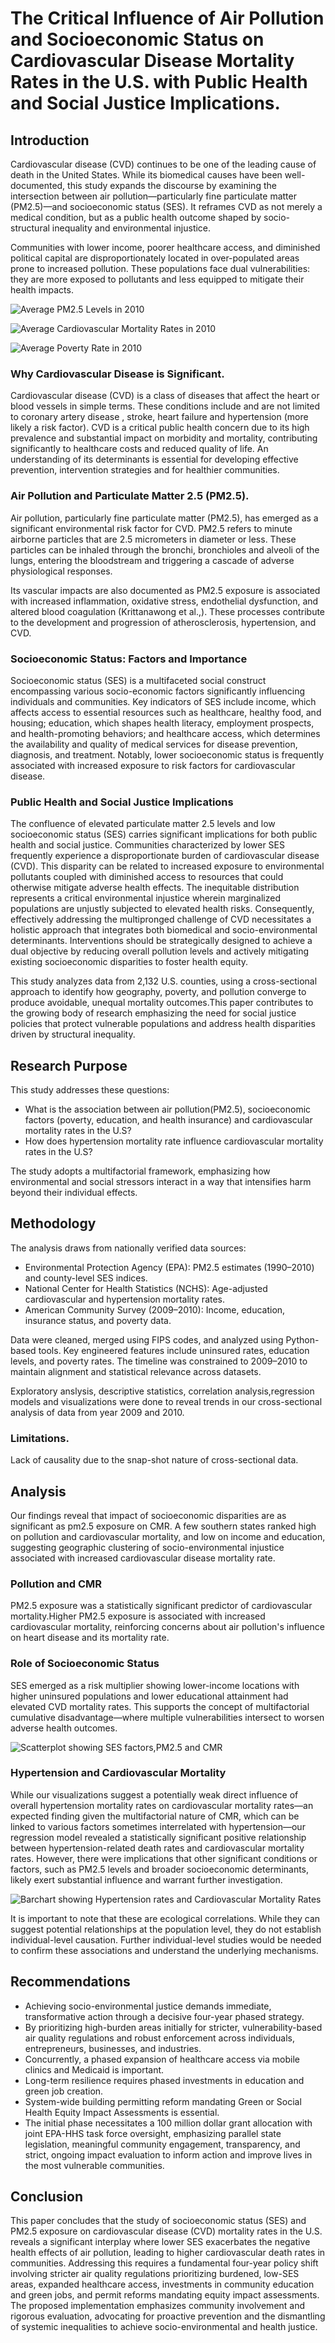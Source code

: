 # The Critical Influence of Air Pollution and Socioeconomic Status on Cardiovascular Disease Mortality Rates in the U.S. with Public Health and Social Justice Implications.

## Introduction

Cardiovascular disease (CVD) continues to be one of the leading cause of death in the United States. While its biomedical causes have been well-documented, this study expands the discourse by examining the intersection between air pollution—particularly fine particulate matter (PM2.5)—and socioeconomic status (SES). It reframes CVD as not merely a medical condition, but as a public health outcome shaped by socio-structural inequality and environmental injustice.

Communities with lower income, poorer healthcare access, and diminished political capital are disproportionately located in over-populated areas prone to increased pollution. These populations face dual vulnerabilities: they are more exposed to pollutants and less equipped to mitigate their health impacts.

![Average PM2.5 Levels in 2010](https://github.com/Bayowar/Bayowar.github.io/raw/main/researchpaperdata2_0_0/output_103_0.png)

![Average Cardiovascular Mortality Rates in 2010](https://github.com/Bayowar/Bayowar.github.io/raw/main/researchpaperdata2_0_0/output_103_1.png)

![Average Poverty Rate in 2010](https://github.com/Bayowar/Bayowar.github.io/raw/main/researchpaperdata2_0_0/output_103_2.png)

### Why Cardiovascular Disease is Significant.

Cardiovascular disease (CVD) is a class of diseases that affect the heart or blood vessels in simple terms. These conditions include and are not limited to coronary artery disease , stroke, heart failure and hypertension (more likely a risk factor). CVD is a critical public health concern due to its high prevalence and substantial impact on morbidity and mortality, contributing significantly to healthcare costs and reduced quality of life. An understanding of its determinants is essential for developing effective prevention, intervention strategies and for healthier communities.

### Air Pollution and Particulate Matter 2.5 (PM2.5).

Air pollution, particularly fine particulate matter (PM2.5), has emerged as a significant environmental risk factor for CVD. PM2.5 refers to minute airborne particles that are 2.5 micrometers in diameter or less. These particles can be inhaled through the bronchi, bronchioles and alveoli of the lungs, entering the bloodstream and triggering a cascade of adverse physiological responses.

Its vascular impacts are also documented as PM2.5 exposure is associated with increased inflammation, oxidative stress, endothelial dysfunction, and altered blood coagulation (Krittanawong et al.,). These processes contribute to the development and progression of atherosclerosis, hypertension, and CVD.

### Socioeconomic Status: Factors and Importance

Socioeconomic status (SES) is a multifaceted social construct encompassing various socio-economic factors significantly influencing individuals and communities. Key indicators of SES include income, which affects access to essential resources such as healthcare, healthy food, and housing; education, which shapes health literacy, employment prospects, and health-promoting behaviors; and healthcare access, which determines the availability and quality of medical services for disease prevention, diagnosis, and treatment. Notably, lower socioeconomic status is frequently associated with increased exposure to risk factors for cardiovascular disease.

### Public Health and Social Justice Implications

The confluence of elevated particulate matter 2.5 levels and low socioeconomic status (SES) carries significant implications for both public health and social justice. Communities characterized by lower SES frequently experience a disproportionate burden of cardiovascular disease (CVD). This disparity can be related to increased exposure to environmental pollutants coupled with diminished access to resources that could otherwise mitigate adverse health effects. The inequitable distribution represents a critical environmental injustice wherein marginalized populations are unjustly subjected to elevated health risks. Consequently, effectively addressing the multipronged challenge of CVD necessitates a holistic approach that integrates both biomedical and socio-environmental determinants. Interventions should be strategically designed to achieve a dual objective by reducing overall pollution levels and actively mitigating existing socioeconomic disparities to foster health equity.

This study analyzes data from 2,132 U.S. counties, using a cross-sectional approach to identify how geography, poverty, and pollution converge to produce avoidable, unequal mortality outcomes.This paper contributes to the growing body of research emphasizing the need for social justice policies that protect vulnerable populations and address health disparities driven by structural inequality.

## Research Purpose

This study addresses these questions:

* What is the association between air pollution(PM2.5), socioeconomic factors (poverty, education, and health insurance) and cardiovascular mortality rates in the U.S?
* How does hypertension mortality rate influence cardiovascular mortality rates in the U.S?

The study adopts a multifactorial framework, emphasizing how environmental and social stressors interact in a way that intensifies harm beyond their individual effects.

## Methodology

The analysis draws from nationally verified data sources:

* Environmental Protection Agency (EPA): PM2.5 estimates (1990–2010) and county-level SES indices.
* National Center for Health Statistics (NCHS): Age-adjusted cardiovascular and hypertension mortality rates.
* American Community Survey (2009–2010): Income, education, insurance status, and poverty data.

Data were cleaned, merged using FIPS codes, and analyzed using Python-based tools. Key engineered features include uninsured rates, education levels, and poverty rates. The timeline was constrained to 2009–2010 to maintain alignment and statistical relevance across datasets.

Exploratory anslysis, descriptive statistics, correlation analysis,regression models and visualizations were done to reveal trends in our cross-sectional analysis of data from year 2009 and 2010.

### Limitations.

Lack of causality due to the snap-shot nature of cross-sectional data.

## Analysis

Our findings reveal that impact of socioeconomic disparities are as significant as pm2.5 exposure on CMR. A few southern states ranked high on pollution and cardiovascular mortality, and low on income and education, suggesting geographic clustering of socio-environmental injustice associated with increased cardiovascular disease mortality rate.

### Pollution and CMR

PM2.5 exposure was a statistically significant predictor of cardiovascular mortality.Higher PM2.5 exposure is associated with increased cardiovascular mortality, reinforcing concerns about air pollution's influence on heart disease and its mortality rate.

### Role of Socioeconomic Status

SES emerged as a risk multiplier showing lower-income locations with higher uninsured populations and lower educational attainment had elevated CVD mortality rates. This supports the concept of multifactorial cumulative disadvantage—where multiple vulnerabilities intersect to worsen adverse health outcomes.

![Scatterplot showing SES factors,PM2.5 and CMR](https://github.com/Bayowar/Bayowar.github.io/raw/main/researchpaperdata2_0_0/output_128_0.png)

### Hypertension and Cardiovascular Mortality

While our visualizations suggest a potentially weak direct influence of overall hypertension mortality rates on cardiovascular mortality rates—an expected finding given the multifactorial nature of CMR, which can be linked to various factors sometimes interrelated with hypertension—our regression model revealed a statistically significant positive relationship between hypertension-related death rates and cardiovascular mortality rates. However, there were implications that other significant conditions or factors, such as PM2.5 levels and broader socioeconomic determinants, likely exert substantial influence and warrant further investigation.

![Barchart showing Hypertension rates and Cardiovascular Mortality Rates](https://github.com/Bayowar/Bayowar.github.io/raw/main/researchpaperdata2_0_0/output_152_0.png)

It is important to note that these are ecological correlations. While they can suggest potential relationships at the population level, they do not establish individual-level causation. Further individual-level studies would be needed to confirm these associations and understand the underlying mechanisms.

## Recommendations

* Achieving socio-environmental justice demands immediate, transformative action through a decisive four-year phased strategy.
* By prioritizing high-burden areas initially for stricter, vulnerability-based air quality regulations and robust enforcement across individuals, entrepreneurs, businesses, and industries.
* Concurrently, a phased expansion of healthcare access via mobile clinics and Medicaid is important.
* Long-term resilience requires phased investments in education and green job creation.
* System-wide building permitting reform mandating Green or Social Health Equity Impact Assessments is essential.
* The initial phase necessitates a 100 million dollar grant allocation with joint EPA-HHS task force oversight, emphasizing parallel state legislation, meaningful community engagement, transparency, and strict, ongoing impact evaluation to inform action and improve lives in the most vulnerable communities.

## Conclusion

This paper concludes that the study of socioeconomic status (SES) and PM2.5 exposure on cardiovascular disease (CVD) mortality rates in the U.S. reveals a significant interplay where lower SES exacerbates the negative health effects of air pollution, leading to higher cardiovascular death rates in communities. Addressing this requires a fundamental four-year policy shift involving stricter air quality regulations prioritizing burdened, low-SES areas, expanded healthcare access, investments in community education and green jobs, and permit reforms mandating equity impact assessments. The proposed implementation emphasizes community involvement and rigorous evaluation, advocating for proactive prevention and the dismantling of systemic inequalities to achieve socio-environmental and health justice.

